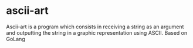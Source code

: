 # ascii-art
Ascii-art is a program which consists in receiving a string as an argument and outputting the string in a graphic representation using ASCII. Based on GoLang
